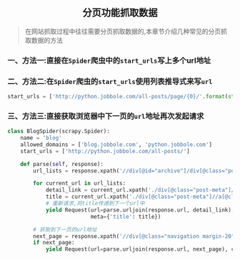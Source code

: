 ## <center>分页功能抓取数据</center>

> 在网站抓取过程中往往需要分页抓取数据的,本章节介绍几种常见的分页抓取数据的方法

### 一、方法一:直接在`Spider`爬虫中的`start_urls`写上多个url地址
### 二、方法二:在`Spider`爬虫的`start_urls`使用列表推导式来写`url`

```py
start_urls = ['http://python.jobbole.com/all-posts/page/{0}/'.format(str(page)) for page in range(4)]
```

### 三、方法三:直接获取浏览器中下一页的`url`地址再次发起请求

```py
class BlogSpider(scrapy.Spider):
    name = 'blog'
    allowed_domains = ['blog.jobbole.com', 'python.jobbole.com']
    start_urls = ['http://python.jobbole.com/all-posts/']

    def parse(self, response):
        url_lists = response.xpath('//div[@id="archive"]/div[@class="post floated-thumb"]')

        for current_url in url_lists:
            detail_link = current_url.xpath('./div[@class="post-meta"]//a/@href').extract_first()
            title = current_url.xpath('./div[@class="post-meta"]//a[@class="archive-title"]/text()').extract_first()
            # 重新请求,将title传递到下一个url中
            yield Request(url=parse.urljoin(response.url, detail_link), callback=self.detail_parse,
                          meta={'title': title})

        # 获取到下一页的url地址
        next_page = response.xpath('//div[@class="navigation margin-20"]/a[last()]/@href').get()
        if next_page:
            yield Request(url=parse.urljoin(response.url, next_page), callback=self.parse)
```
